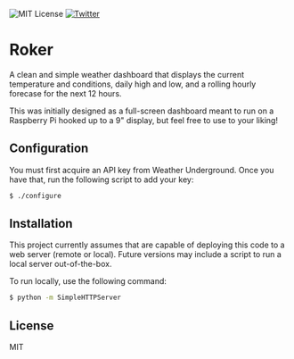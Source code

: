 ![MIT License](https://img.shields.io/npm/l/git-js.svg)
[![Twitter](https://img.shields.io/badge/Twitter-@restlessdesign-gray.svg?style=flat)](https://twitter.com/restlessdesign)

# Roker

A clean and simple weather dashboard that displays the current temperature and conditions, daily high and low, and a rolling hourly forecase for the next 12 hours.

This was initially designed as a full-screen dashboard meant to run on a Raspberry Pi hooked up to a 9" display, but feel free to use to your liking!

## Configuration

You must first acquire an API key from Weather Underground. Once you have that, run the following script to add your key:

```bash
$ ./configure
```

## Installation

This project currently assumes that are capable of deploying this code to a web server (remote or local). Future versions may include a script to run a local server out-of-the-box.

To run locally, use the following command:

```bash
$ python -m SimpleHTTPServer
```

## License

MIT
